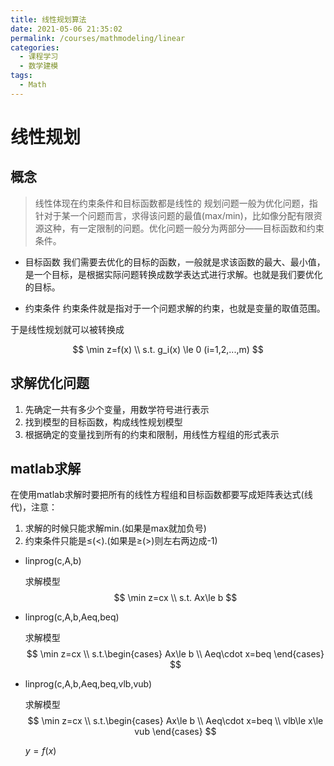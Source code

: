```yaml
---
title: 线性规划算法
date: 2021-05-06 21:35:02
permalink: /courses/mathmodeling/linear
categories:
  - 课程学习
  - 数学建模
tags: 
  - Math
---
```

# 线性规划

## 概念

> 线性体现在约束条件和目标函数都是线性的
规划问题一般为优化问题，指针对于某一个问题而言，求得该问题的最值(max/min)，比如像分配有限资源这种，有一定限制的问题。优化问题一般分为两部分——目标函数和约束条件。

- 目标函数
  我们需要去优化的目标的函数，一般就是求该函数的最大、最小值，是一个目标，是根据实际问题转换成数学表达式进行求解。也就是我们要优化的目标。

- 约束条件
  约束条件就是指对于一个问题求解的约束，也就是变量的取值范围。

于是线性规划就可以被转换成

$$
    \min z=f(x) \\
    s.t. g_i(x) \le 0 (i=1,2,...,m)
$$

## 求解优化问题

1. 先确定一共有多少个变量，用数学符号进行表示
2. 找到模型的目标函数，构成线性规划模型
3. 根据确定的变量找到所有的约束和限制，用线性方程组的形式表示

## matlab求解

在使用matlab求解时要把所有的线性方程组和目标函数都要写成矩阵表达式(线代)，注意：

1. 求解的时候只能求解min.(如果是max就加负号)
2. 约束条件只能是$\le$(<).(如果是$\ge$(>)则左右两边成-1)

- linprog(c,A,b)
  
  求解模型
  $$
  \min z=cx \\
  s.t. Ax\le b
  $$

- linprog(c,A,b,Aeq,beq)
  
  求解模型
  $$
  \min z=cx \\
  s.t.\begin{cases}
    Ax\le b \\
    Aeq\cdot x=beq
    \end{cases}
  $$

- linprog(c,A,b,Aeq,beq,vlb,vub)
  
  求解模型
  $$
  \min z=cx \\
  s.t.\begin{cases}
    Ax\le b \\
    Aeq\cdot x=beq \\
    vlb\le x\le vub
    \end{cases}
  $$

  $y=f(x)$